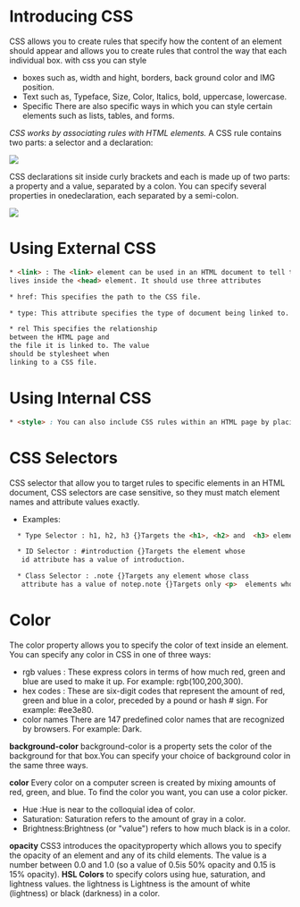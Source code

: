 # Introducing CSS
CSS allows you to create rules that specify how the content of an element should appear and  allows you to create rules that control the way that each individual box.
with css you can style 
* boxes such as, width and hight, borders, back ground color and IMG position.
* Text such as, Typeface, Size, Color, Italics, bold, uppercase, lowercase.
* Specific There are also specific ways in which you can style certain elements such as lists, tables, and forms.

*CSS works by associating rules with HTML elements.*
A CSS rule contains two parts: a selector and a declaration:

![](https://encrypted-tbn0.gstatic.com/images?q=tbn:ANd9GcTu-NWaLuRPCKkC3JtpL3sxgzDvHBCuUe7YEw&usqp=CAU)

CSS declarations sit inside curly brackets and each is made up of two parts: a property and a value, separated by a colon. You can specify several properties in onedeclaration, each separated by a semi-colon.

![](https://encrypted-tbn0.gstatic.com/images?q=tbn:ANd9GcQxIjfoWtjIFTOc2zJNrcWIhXMWNFpmBr-YtA&usqp=CAU)

# Using External CSS
```html
* <link> : The <link> element can be used in an HTML document to tell the browser where to find the CSS, and it 
lives inside the <head> element. It should use three attributes

* href: This specifies the path to the CSS file.

* type: This attribute specifies the type of document being linked to.

* rel This specifies the relationship 
between the HTML page and 
the file it is linked to. The value 
should be stylesheet when 
linking to a CSS file.
```

# Using Internal CSS
```html
* <style> : You can also include CSS rules within an HTML page by placing them inside a <style> element, which usually sits inside the <head> element of the page.
```
# CSS Selectors
 CSS selector that allow you to target rules to specific elements in an HTML document, CSS selectors are case sensitive, so they must match element names and attribute values exactly.
 * Examples:
```html
  * Type Selector : h1, h2, h3 {}Targets the <h1>, <h2> and  <h3> elements

  * ID Selector : #introduction {}Targets the element whose 
   id attribute has a value of introduction.

  * Class Selector : .note {}Targets any element whose class
   attribute has a value of notep.note {}Targets only <p>  elements whose class attribute has a value of note.
```    

# Color
The color property allows you to specify the color of text inside an element. You can specify any color in CSS in one of three ways:
* rgb values : These express colors in terms of how much red, green and blue are used to make it up. For example: rgb(100,200,300).
*  hex codes : These are six-digit codes that 
represent the amount of red, green and blue in a color, 
preceded by a pound or hash # sign. For example: #ee3e80.
* color names There are 147 predefined color names that are recognized by browsers. For example: Dark.

**background-color**
background-color is a property sets the color of the background for that box.You can specify your choice of 
background color in the same three ways.

**color**
Every color on a computer screen is created by mixing amounts of red, green, and blue. To find the color you want, you can use a color picker.

* Hue :Hue is near to the colloquial idea of color.
* Saturation: Saturation refers to the amount of gray in a color.
* Brightness:Brightness (or "value") refers 
to how much black is in a color. 

**opacity**
CSS3 introduces the opacityproperty which allows you to specify the opacity of an element and any of its child elements. The value is a number between 0.0 and 1.0 (so a value of 0.5is 50% opacity and 0.15 is 15% opacity).
**HSL Colors**
 to specify colors using hue, saturation, and lightness values.
 the lightness is Lightness is the amount of 
 white (lightness) or black (darkness) in a color. 
